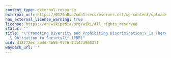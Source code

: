 ```yaml
---
content_type: external-resource
external_url: https://0126a8.a2cdn1.secureserver.net/wp-content/uploads/2021/10/Promoting-Diversity-and-Prohibiting-Discrimination-Jan-2012.pdf
has_external_license_warning: true
license: https://en.wikipedia.org/wiki/All_rights_reserved
status: ''
title: "\"Promoting Diversity and Prohibiting Discrimination:\_Is There a Regulatory\
  \ Obligation to Society?\" (PDF)"
uid: d18772ec-abdd-4b56-97f6-24147396537f
wayback_url: ''
---
```

